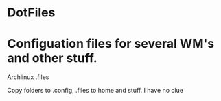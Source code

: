 DotFiles
========
Configuation files for several WM's and other stuff.
=======

Archlinux .files

Copy folders to .config, .files to home and stuff. I have no clue
